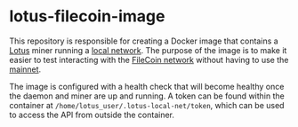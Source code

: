 # lotus-filecoin-image

This repository is responsible for creating a Docker image that contains a [Lotus](https://lotus.filecoin.io) miner
running a [local network](https://lotus.filecoin.io/lotus/developers/local-network/). The purpose of the image is to
make it easier to test interacting with the [FileCoin network](https://filecoin.io) without having to use the
[mainnet](https://docs.filecoin.io/networks/overview/#mainnet).

The image is configured with a health check that will become healthy once the daemon and miner are up and running. A
token can be found within the container at `/home/lotus_user/.lotus-local-net/token`, which can be used to access the
API from outside the container.
